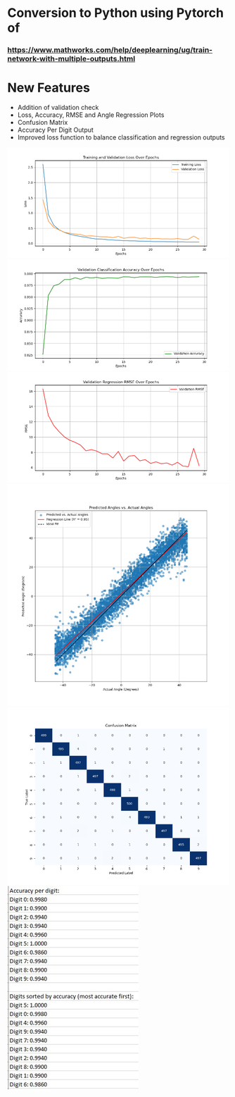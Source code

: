 # Conversion to Python using Pytorch of 
### https://www.mathworks.com/help/deeplearning/ug/train-network-with-multiple-outputs.html 

# New Features
* Addition of validation check
* Loss, Accuracy, RMSE and Angle Regression Plots
* Confusion Matrix
* Accuracy Per Digit Output
* Improved loss function to balance classification and regression outputs

![Loss Plot](loss_plot.png)
![Accuracy Plot](accuracy_plot.png)
![RMSE Plot](rmse_plot.png)
![Angle Regression Plot](angle_regression_plot.png)
![Confusion Matrix](confusion_matrix.png)
![Digit Accuracy](DigitAccuracy.JPG)

